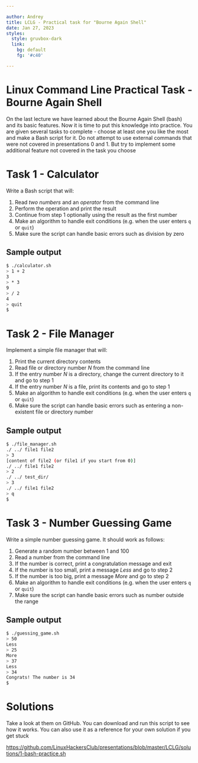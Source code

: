 ```yaml
---

author: Andrey
title: LCLG - Practical task for "Bourne Again Shell"
date: Jan 27, 2023
styles:
  style: gruvbox-dark
  link:
    bg: default
    fg: '#c40'

---
```


# Linux Command Line Practical Task - Bourne Again Shell

On the last lecture we have learned about the Bourne Again Shell (bash) and its basic features. Now it is time to put this knowledge into practice. You are given several tasks to complete - choose at least one you like the most and make a Bash script for it. Do not attempt to use external commands that were not covered in presentations 0 and 1. But try to implement some additional feature not covered in the task you choose

# Task 1 - Calculator

Write a Bash script that will:

1. Read *two numbers* and an *operator* from the command line
1. Perform the operation and print the result
1. Continue from step 1 optionally using the result as the first number
1. Make an algorithm to handle exit conditions (e.g. when the user enters `q` or `quit`)
1. Make sure the script can handle basic errors such as division by zero

## Sample output

```bash
$ ./calculator.sh
> 1 + 2
3
> * 3
9
> / 2
4
> quit
$
```


# Task 2 - File Manager

Implement a simple file manager that will:

1. Print the current directory contents
1. Read file or directory number *N* from the command line
  1. If the entry number *N* is a directory, change the current directory to it and go to step 1
  1. If the entry number *N* is a file, print its contents and go to step 1
1. Make an algorithm to handle exit conditions (e.g. when the user enters `q` or `quit`)
1. Make sure the script can handle basic errors such as entering a non-existent file or directory number

## Sample output

```bash
$ ./file_manager.sh
./ ../ file1 file2
> 3
[content of file2 (or file1 if you start from 0)]
./ ../ file1 file2
> 2
./ ../ test_dir/
> 3
./ ../ file1 file2
> q
$
```


# Task 3 - Number Guessing Game

Write a simple number guessing game. It should work as follows:

1. Generate a random number between 1 and 100
1. Read a number from the command line
  1. If the number is correct, print a congratulation message and exit
  1. If the number is too small, print a message *Less* and go to step 2
  1. If the number is too big, print a message *More* and go to step 2
1. Make an algorithm to handle exit conditions (e.g. when the user enters `q` or `quit`)
1. Make sure the script can handle basic errors such as number outside the range

## Sample output

```bash
$ ./guessing_game.sh
> 50
Less
> 25
More
> 37
Less
> 34
Congrats! The number is 34
$
```

# Solutions

Take a look at them on GitHub. You can download and run this script to see how it works. You can also use it as a reference for your own solution if you get stuck

https://github.com/LinuxHackersClub/presentations/blob/master/LCLG/solutions/1-bash-practice.sh
